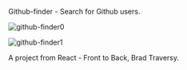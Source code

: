 Github-finder - Search for Github users.


![github-finder0](https://user-images.githubusercontent.com/125043957/233796076-7ad6889a-576c-4158-834c-0fd7c34f9069.png)


![github-finder1](https://user-images.githubusercontent.com/125043957/233796081-3cb76581-0e17-436e-ac26-659e58e1b078.png)


A project from React - Front to Back, Brad Traversy.
